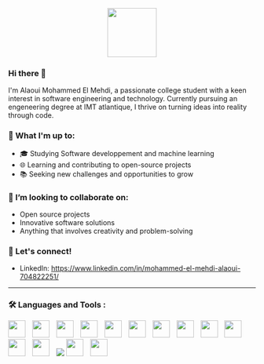 <div id="header" align="center">
  <img src="https://media.giphy.com/media/M9gbBd9nbDrOTu1Mqx/giphy.gif" width="100"/>
</div>

### Hi there 👋

I'm Alaoui Mohammed El Mehdi, a passionate college student with a keen interest in software engineering and technology. Currently pursuing an engeneering degree at IMT atlantique, I thrive on turning ideas into reality through code.

### 🚀 What I'm up to:

- 🎓 Studying Software developpement and machine learning
- 🌐 Learning and contributing to open-source projects
- 📚 Seeking new challenges and opportunities to grow

### 👯 I’m looking to collaborate on:

- Open source projects
- Innovative software solutions
- Anything that involves creativity and problem-solving

### 🤝 Let's connect!

- LinkedIn: https://www.linkedin.com/in/mohammed-el-mehdi-alaoui-704822251/

---

### :hammer_and_wrench: Languages and Tools :

<div>
  <img src="https://cdn.jsdelivr.net/gh/devicons/devicon/icons/html5/html5-original.svg" width="35px" style="padding-right:10px" />
  <img src="https://cdn.jsdelivr.net/gh/devicons/devicon/icons/css3/css3-original.svg" width="35px" style="padding-right:10px"/>
  <img src="https://cdn.jsdelivr.net/gh/devicons/devicon/icons/bootstrap/bootstrap-original.svg" width="35px" style="padding-right:10px"/>
  <img src="https://cdn.jsdelivr.net/gh/devicons/devicon/icons/javascript/javascript-original.svg" width="35px" style="padding-right:10px"/>
  <img src="https://cdn.jsdelivr.net/gh/devicons/devicon/icons/django/django-plain-wordmark.svg" width="35px" style="padding-right:10px"/>
  <img src="https://cdn.jsdelivr.net/gh/devicons/devicon/icons/java/java-original.svg" width="35px" style="padding-right:10px"/>
  <img src="https://cdn.jsdelivr.net/gh/devicons/devicon/icons/cplusplus/cplusplus-original.svg" width="35px" style="padding-right:10px"/>
  <img src="https://cdn.jsdelivr.net/gh/devicons/devicon/icons/jupyter/jupyter-original-wordmark.svg" width="35px" style="padding-right:10px"/>
  <img src="https://cdn.jsdelivr.net/gh/devicons/devicon/icons/python/python-original.svg" width="35px" style="padding-right:10px"/>
  <img src="https://cdn.jsdelivr.net/gh/devicons/devicon/icons/pytorch/pytorch-original.svg" width="35px" style="padding-right:10px"/>
  <img src="https://cdn.jsdelivr.net/gh/devicons/devicon/icons/tensorflow/tensorflow-original.svg" width="35px" style="padding-right:10px"/>
  <img src="https://cdn.jsdelivr.net/gh/devicons/devicon/icons/postgresql/postgresql-original.svg" width="35px" style="padding-right:10px"/>
  <img src="https://cdn.jsdelivr.net/gh/devicons/devicon/icons/git/git-original.svg" />
  <img src="https://cdn.jsdelivr.net/gh/devicons/devicon/icons/androidstudio/androidstudio-original.svg" width="35px" style="padding-right:10px"/>
  <img src="https://cdn.jsdelivr.net/gh/devicons/devicon/icons/bash/bash-original.svg" width="35px" style="padding-right:10px"/>        
</div>





